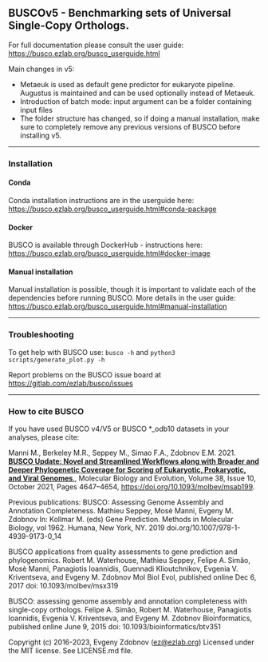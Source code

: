 ## BUSCOv5 - Benchmarking sets of Universal Single-Copy Orthologs.

For full documentation please consult the user guide: https://busco.ezlab.org/busco_userguide.html

Main changes in v5:

- Metaeuk is used as default gene predictor for eukaryote pipeline. Augustus is maintained and can be used optionally instead of Metaeuk.
- Introduction of batch mode: input argument can be a folder containing input files
- The folder structure has changed, so if doing a manual installation, make sure to completely remove any previous versions of BUSCO before installing v5.

***
### Installation

#### Conda
Conda installation instructions are in the userguide here:
https://busco.ezlab.org/busco_userguide.html#conda-package

#### Docker
BUSCO is available through DockerHub - instructions here:
https://busco.ezlab.org/busco_userguide.html#docker-image

#### Manual installation
Manual installation is possible, though it is important to validate each of the dependencies before running BUSCO. 
More details in the user guide: https://busco.ezlab.org/busco_userguide.html#manual-installation

***
### Troubleshooting
To get help with BUSCO use: ``busco -h`` and ``python3 scripts/generate_plot.py -h``

Report problems on the BUSCO issue board at https://gitlab.com/ezlab/busco/issues

***
### How to cite BUSCO

If you have used BUSCO v4/V5 or BUSCO *_odb10 datasets in your analyses, please cite:

Manni M., Berkeley M.R., Seppey M., Simao F.A., Zdobnov E.M. 2021. [**BUSCO Update: Novel and Streamlined Workflows along with Broader and Deeper Phylogenetic Coverage for Scoring of Eukaryotic, Prokaryotic, and Viral Genomes**.](https://doi.org/10.1093/molbev/msab199), Molecular Biology and Evolution, Volume 38, Issue 10, October 2021, Pages 4647–4654, https://doi.org/10.1093/molbev/msab199.

Previous publications:
BUSCO: Assessing Genome Assembly and Annotation Completeness. Mathieu Seppey, Mosè Manni, Evgeny M. Zdobnov In: Kollmar M. (eds) Gene Prediction. Methods in Molecular Biology, vol 1962. Humana, New York, NY. 2019 doi.org/10.1007/978-1-4939-9173-0_14

BUSCO applications from quality assessments to gene prediction and phylogenomics. Robert M. Waterhouse, Mathieu Seppey, Felipe A. Simão, Mosè Manni, Panagiotis Ioannidis, Guennadi Klioutchnikov, Evgenia V. Kriventseva, and Evgeny M. Zdobnov Mol Biol Evol, published online Dec 6, 2017 doi: 10.1093/molbev/msx319

BUSCO: assessing genome assembly and annotation completeness with single-copy orthologs. Felipe A. Simão, Robert M. Waterhouse, Panagiotis Ioannidis, Evgenia V. Kriventseva, and Evgeny M. Zdobnov Bioinformatics, published online June 9, 2015 doi: 10.1093/bioinformatics/btv351

Copyright (c) 2016-2023, Evgeny Zdobnov (ez@ezlab.org)
Licensed under the MIT license. See LICENSE.md file.
